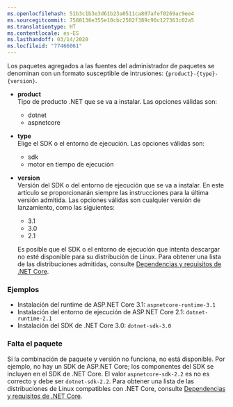 ```yaml
---
ms.openlocfilehash: 51b3c1b3e3d61b23a0511ca807afef0269ac9ee4
ms.sourcegitcommit: 7588136e355e10cbc2582f389c90c127363c02a5
ms.translationtype: HT
ms.contentlocale: es-ES
ms.lasthandoff: 03/14/2020
ms.locfileid: "77466061"
---
```


Los paquetes agregados a las fuentes del administrador de paquetes se denominan con un formato susceptible de intrusiones: `{product}-{type}-{version}`.

- **product**\
Tipo de producto .NET que se va a instalar. Las opciones válidas son:

  - dotnet
  - aspnetcore

- **type**\
Elige el SDK o el entorno de ejecución. Las opciones válidas son:

  - sdk
  - motor en tiempo de ejecución

- **version**\
Versión del SDK o del entorno de ejecución que se va a instalar. En este artículo se proporcionarán siempre las instrucciones para la última versión admitida. Las opciones válidas son cualquier versión de lanzamiento, como las siguientes:

  - 3.1
  - 3.0
  - 2.1

  Es posible que el SDK o el entorno de ejecución que intenta descargar no esté disponible para su distribución de Linux. Para obtener una lista de las distribuciones admitidas, consulte [Dependencias y requisitos de .NET Core](../dependencies.md?pivots=os-linux).

### <a name="examples"></a>Ejemplos

- Instalación del runtime de ASP.NET Core 3.1: `aspnetcore-runtime-3.1`
- Instalación del entorno de ejecución de ASP.NET Core 2.1: `dotnet-runtime-2.1`
- Instalación del SDK de .NET Core 3.0: `dotnet-sdk-3.0`

### <a name="package-missing"></a>Falta el paquete

Si la combinación de paquete y versión no funciona, no está disponible. Por ejemplo, no hay un SDK de ASP.NET Core; los componentes del SDK se incluyen en el SDK de .NET Core. El valor `aspnetcore-sdk-2.2` es no es correcto y debe ser `dotnet-sdk-2.2`. Para obtener una lista de las distribuciones de Linux compatibles con .NET Core, consulte [Dependencias y requisitos de .NET Core](../dependencies.md?pivots=os-linux).
